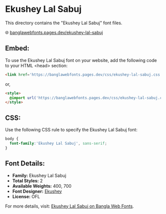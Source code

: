 # Ekushey Lal Sabuj

This directory contains the "Ekushey Lal Sabuj" font files.

🌐 [banglawebfonts.pages.dev/ekushey-lal-sabuj](https://banglawebfonts.pages.dev/ekushey-lal-sabuj/)

## Embed:
To use the Ekushey Lal Sabuj font on your website, add the following code to your HTML &lt;head&gt; section:
```html
<link href='https://banglawebfonts.pages.dev/css/ekushey-lal-sabuj.css' rel='stylesheet'>
```

or,
```html
<style>
  @import url('https://banglawebfonts.pages.dev/css/ekushey-lal-sabuj.css');
</style>
```

## CSS:
Use the following CSS rule to specify the Ekushey Lal Sabuj font:
```css
body {
  font-family:'Ekushey Lal Sabuj', sans-serif;
}
```

## Font Details:
- **Family:** Ekushey Lal Sabuj
- **Total Styles:** 2
- **Available Weights:** 400, 700
- **Font Designer:** [Ekushey](https://ekushey.org/)
- **License:** OFL

For more details, visit: [Ekushey Lal Sabuj on Bangla Web Fonts](https://banglawebfonts.pages.dev/ekushey-lal-sabuj/#about).
